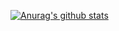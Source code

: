 [![Anurag's github stats](https://github-readme-stats.vercel.app/api?username=luis-abeno&include_all_commits=true&count_private=true)](https://github.com/anuraghazra/github-readme-stats)
